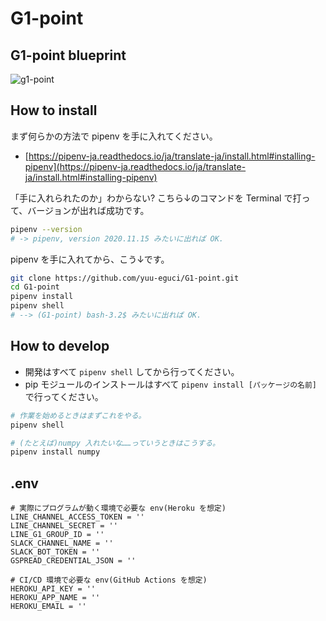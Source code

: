 # G1-point

## G1-point blueprint

![g1-point](https://user-images.githubusercontent.com/28250432/115021400-e1a89f80-9ef6-11eb-8aca-10a214f4a84a.png)

## How to install

まず何らかの方法で pipenv を手に入れてください。

- [https://pipenv-ja.readthedocs.io/ja/translate-ja/install.html#installing-pipenv](https://pipenv-ja.readthedocs.io/ja/translate-ja/install.html#installing-pipenv)

「手に入れられたのか」わからない? こちら↓のコマンドを Terminal で打って、バージョンが出れば成功です。

```bash
pipenv --version
# -> pipenv, version 2020.11.15 みたいに出れば OK.
```

pipenv を手に入れてから、こう↓です。

```bash
git clone https://github.com/yuu-eguci/G1-point.git
cd G1-point
pipenv install
pipenv shell
# --> (G1-point) bash-3.2$ みたいに出れば OK.
```

## How to develop

- 開発はすべて `pipenv shell` してから行ってください。
- pip モジュールのインストールはすべて `pipenv install [パッケージの名前]` で行ってください。

```bash
# 作業を始めるときはまずこれをやる。
pipenv shell

# (たとえば)numpy 入れたいな……っていうときはこうする。
pipenv install numpy
```

## .env

```env
# 実際にプログラムが動く環境で必要な env(Heroku を想定)
LINE_CHANNEL_ACCESS_TOKEN = ''
LINE_CHANNEL_SECRET = ''
LINE_G1_GROUP_ID = ''
SLACK_CHANNEL_NAME = ''
SLACK_BOT_TOKEN = ''
GSPREAD_CREDENTIAL_JSON = ''

# CI/CD 環境で必要な env(GitHub Actions を想定)
HEROKU_API_KEY = ''
HEROKU_APP_NAME = ''
HEROKU_EMAIL = ''
```
